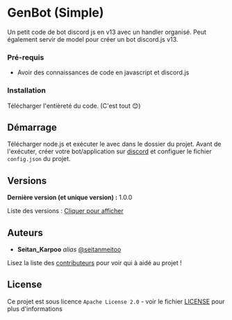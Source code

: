 # GenBot (Simple)

Un petit code de bot discord js en v13 avec un handler organisé. Peut également servir de model pour créer un bot discord.js v13.

### Pré-requis

- Avoir des connaissances de code en javascript et discord.js

### Installation

Télécharger l'entièreté du code. (C'est tout 😊)

## Démarrage

Télécharger node.js et exécuter le avec dans le dossier du projet.
Avant de l'exécuter, créer votre bot/application sur [discord](https://discord.com/developers/) et configuer le fichier `config.json` du projet.

## Versions

**Dernière version (et unique version) :** 1.0.0

Liste des versions : [Cliquer pour afficher](https://github.com/seitanmeitoo/GenBot/tags)

## Auteurs
* **Seitan_Karpoo** _alias_ [@seitanmeitoo](https://github.com/seitanmeitoo)

Lisez la liste des [contributeurs](https://github.com/seitanmeitoo/GenBot/contributors) pour voir qui à aidé au projet !

## License

Ce projet est sous licence ``Apache License 2.0`` - voir le fichier [LICENSE](LICENSE) pour plus d'informations
